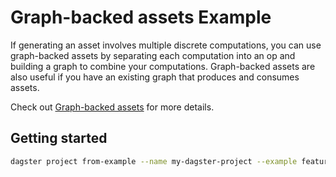 # Graph-backed assets Example

If generating an asset involves multiple discrete computations, you can use graph-backed assets by separating each computation into an op and building a graph to combine your computations. Graph-backed assets are also useful if you have an existing graph that produces and consumes assets.

Check out [Graph-backed assets](https://docs.dagster.io/concepts/assets/software-defined-assets#graph-backed-assets) for more details.

## Getting started

```bash
dagster project from-example --name my-dagster-project --example feature_graph_backed_assets
```